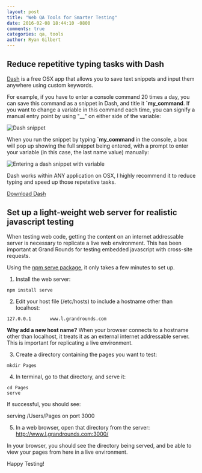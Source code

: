 ```yaml
---
layout: post
title: "Web QA Tools for Smarter Testing"
date: 2016-02-08 18:44:10 -0800
comments: true
categories: qa, tools
author: Ryan Gilbert
---
```


## Reduce repetitive typing tasks with Dash

[Dash](https://kapeli.com/dash) is a free OSX app that allows you to save text snippets and input them anywhere using custom keywords.

For example, if you have to enter a console command 20 times a day, you can save this command as a snippet in Dash, and title it **`my_command**. If you want to change a variable in this command each time, you can signify a manual entry point by using "__" on either side of the variable: 

![Dash snippet](http://i.imgur.com/RAaq7KF.png)

When you run the snippet by typing **`my_command** in the console, a box will pop up showing the full snippet being entered, with a prompt to enter your variable (in this case, the last name value) manually:

![Entering a dash snippet with variable](http://i.imgur.com/a8ug5pJ.png)

Dash works within ANY application on OSX, I highly recommend it to reduce typing and speed up those repetetive tasks.

[Download Dash](https://kapeli.com/dash)

## Set up a light-weight web server for realistic javascript testing

When testing web code, getting the content on an internet addressable server is necessary to replicate a live web environment. This has been important at Grand Rounds for testing embedded javascript with cross-site requests.

Using the [npm serve package](https://www.npmjs.com/package/serve), it only takes a few minutes to set up.

1. Install the web server:

```
npm install serve
```

2. Edit your host file (/etc/hosts) to include a hostname other than localhost:

```
127.0.0.1       www.l.grandrounds.com
```
**Why add a new host name?**
When your browser connects to a hostname other than localhost, it treats it as an external internet addressable server. This is important for replicating a live environment.

3. Create a directory containing the pages you want to test:

```
mkdir Pages
```

4. In terminal, go to that directory, and serve it:
```
cd Pages
serve
```
If successful, you should see:

serving /Users/Pages on port 3000

5.  In a web browser, open that directory from the server: http://www.l.grandrounds.com:3000/

In your browser, you should see the directory being served, and be able to view your pages from here in a live environment.

Happy Testing!